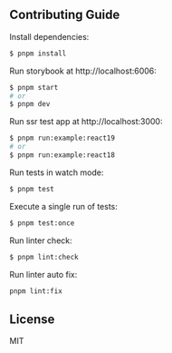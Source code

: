 
## Contributing Guide

Install dependencies:

```sh
$ pnpm install
```

Run storybook at http://localhost:6006:

```sh
$ pnpm start
# or
$ pnpm dev
```

Run ssr test app at http://localhost:3000:

```sh
$ pnpm run:example:react19
# or
$ pnpm run:example:react18
```

Run tests in watch mode:

```sh
$ pnpm test
```

Execute a single run of tests:

```sh
$ pnpm test:once
```

Run linter check:

```sh
$ pnpm lint:check
```

Run linter auto fix:

```sh
pnpm lint:fix
```


## License
MIT
